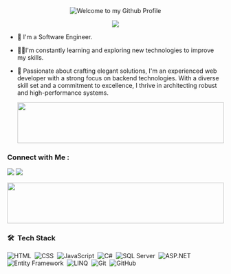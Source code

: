 <!-- "Hero" Header -->
<div align="center">
  <img src="https://github.com/BrunnerLivio/brunnerlivio/blob/master/images/welcome.png?raw=true" style="max-width: 100%;" alt="Welcome to my Github Profile" />
  <br />
</div>
<!-- Typing SVG by DenverCoder1 - https://github.com/DenverCoder1/readme-typing-svg -->

<p align="center">
  <a href="https://github.com/DenverCoder1/readme-typing-svg"><img src="https://readme-typing-svg.herokuapp.com/?lines=Backend%20developer;Always%20learning%20new%20things&font=Fira%20Code&center=true&width=440&height=45&color=f75c7e&vCenter=true&size=22"></a>
</p> 

- 🏢 I'm a Software Engineer.
- 👨‍💻I'm constantly learning and exploring new technologies to improve my skills.
- 💬 Passionate about crafting elegant solutions, I'm an experienced web developer with a strong focus on backend technologies. With a diverse skill set and a commitment to excellence, I thrive in architecting robust and high-performance systems.
  
  <img src="https://github.com/Govindv7555/Govindv7555/blob/main/49e76e0596857673c5c80c85b84394c1.gif" width=100% height=95px>

### Connect with Me :
<a href="https://www.linkedin.com/in/abdallah-elshenawy-b2530b232/" target="_blank"><img src="https://img.shields.io/badge/-Abdallah%20Elshenawy-0077B5?style=for-the-badge&logo=Linkedin&logoColor=white"/></a>
<a href="https://www.facebook.com/abdalla.waled.988/" target="_blank"><img src="https://img.shields.io/badge/-Abdallah%20Elshenawy-385490?style=for-the-badge&logo=facebook&logoColor=white"/></a>

  <img src="https://github.com/Govindv7555/Govindv7555/blob/main/49e76e0596857673c5c80c85b84394c1.gif" width=100% height=95px>

### 🛠 &nbsp;Tech Stack

![HTML](https://img.shields.io/badge/-HTML-05122A?style=flat&logo=HTML5)&nbsp;
![CSS](https://img.shields.io/badge/-CSS-05122A?style=flat&logo=CSS3&logoColor=1572B6)&nbsp;
![JavaScript](https://img.shields.io/badge/-JavaScript-05122A?style=flat&logo=javascript)&nbsp;
![C#](https://img.shields.io/badge/-C%23-239120?style=flat&logo=c-sharp&logoColor=white)&nbsp;
![SQL Server](https://img.shields.io/badge/-SQL%20Server-05122A?style=flat&logo=microsoft-sql-server&logoColor=CC2927)&nbsp;
![ASP.NET](https://img.shields.io/badge/-ASP.NET-05122A?style=flat&logo=dot-net&logoColor=512BD4)&nbsp;
![Entity Framework](https://img.shields.io/badge/-Entity%20Framework-512BD4?style=flat&logo=.net&logoColor=white)&nbsp;
![LINQ](https://img.shields.io/badge/-LINQ-512BD4?style=flat)&nbsp;
![Git](https://img.shields.io/badge/-Git-05122A?style=flat&logo=git)&nbsp;
![GitHub](https://img.shields.io/badge/-GitHub-05122A?style=flat&logo=github)&nbsp;


 
